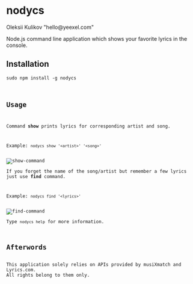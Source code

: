<h1>nodycs</h1>
<p>Oleksii Kulikov "hello@yeexel.com"</p>
<p>Node.js command line application which shows your favorite lyrics in the console.</p>
<h2>Installation</h2>
<p><code>sudo npm install -g nodycs</p>
<h2>Usage</h2>
<p>Command <b>show</b> prints lyrics for corresponding artist and song.</p>
<p>Example: <code>nodycs show '&lt;artist&gt;' '&lt;song&gt;'</code></p>
<img src="http://i1328.photobucket.com/albums/w524/nodycs/show1_zpsa221ac0b.png" alt="show-command">
<p>If you forget the name of the song/artist but remember a few lyrics just use <b>find</b> command.</p>
<p>Example: <code>nodycs find '&lt;lyrics&gt;'</code></p>
<img src="http://i1328.photobucket.com/albums/w524/nodycs/find-1_zps43af897d.png" alt="find-command">
<p>Type <code>nodycs help</code> for more information.</p>
<h2>Afterwords</h2>
This application solely relies on APIs provided by musiXmatch and Lyrics.com.
All rights belong to them only.
